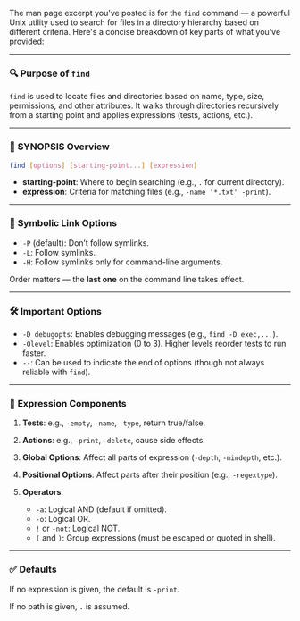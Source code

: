 The man page excerpt you've posted is for the `find` command — a powerful Unix utility used to search for files in a directory hierarchy based on different criteria. Here's a concise breakdown of key parts of what you’ve provided:

---

### 🔍 **Purpose of `find`**

`find` is used to locate files and directories based on name, type, size, permissions, and other attributes. It walks through directories recursively from a starting point and applies expressions (tests, actions, etc.).

---

### 🧭 **SYNOPSIS Overview**

```sh
find [options] [starting-point...] [expression]
```

- **starting-point**: Where to begin searching (e.g., `.` for current directory).
- **expression**: Criteria for matching files (e.g., `-name '*.txt' -print`).

---

### 📁 **Symbolic Link Options**

- `-P` (default): Don’t follow symlinks.
- `-L`: Follow symlinks.
- `-H`: Follow symlinks only for command-line arguments.

Order matters — the **last one** on the command line takes effect.

---

### 🛠 **Important Options**

- `-D debugopts`: Enables debugging messages (e.g., `find -D exec,...`).
- `-Olevel`: Enables optimization (0 to 3). Higher levels reorder tests to run faster.
- `--`: Can be used to indicate the end of options (though not always reliable with `find`).

---

### 🧠 **Expression Components**

1. **Tests**: e.g., `-empty`, `-name`, `-type`, return true/false.
2. **Actions**: e.g., `-print`, `-delete`, cause side effects.
3. **Global Options**: Affect all parts of expression (`-depth`, `-mindepth`, etc.).
4. **Positional Options**: Affect parts after their position (e.g., `-regextype`).
5. **Operators**:

   - `-a`: Logical AND (default if omitted).
   - `-o`: Logical OR.
   - `!` or `-not`: Logical NOT.
   - `(` and `)`: Group expressions (must be escaped or quoted in shell).

---

### ✅ **Defaults**

If no expression is given, the default is `-print`.

If no path is given, `.` is assumed.
